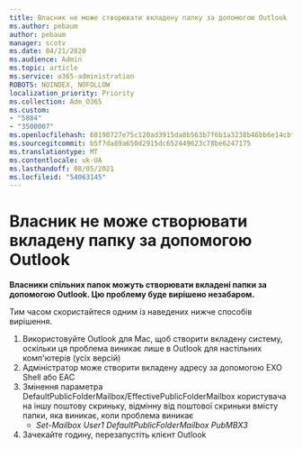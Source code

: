 ```yaml
---
title: Власник не може створювати вкладену папку за допомогою Outlook
ms.author: pebaum
author: pebaum
manager: scotv
ms.date: 04/21/2020
ms.audience: Admin
ms.topic: article
ms.service: o365-administration
ROBOTS: NOINDEX, NOFOLLOW
localization_priority: Priority
ms.collection: Adm_O365
ms.custom:
- "5884"
- "3500007"
ms.openlocfilehash: 60190727e75c120ad3915da8b563b7f6b1a3238b46bb6e14cbf956365e1a84e0
ms.sourcegitcommit: b5f7da89a650d2915dc652449623c78be6247175
ms.translationtype: MT
ms.contentlocale: uk-UA
ms.lasthandoff: 08/05/2021
ms.locfileid: "54063145"
---
```

# <a name="owner-cannot-create-sub-folder-using-outlook"></a>Власник не може створювати вкладену папку за допомогою Outlook

**Власники спільних папок можуть створювати вкладені папки за допомогою Outlook. Цю проблему буде вирішено незабаром.**

Тим часом скористайтеся одним із наведених нижче способів вирішення.

1. Використовуйте Outlook для Mac, щоб створити вкладену систему, оскільки ця проблема виникає лише в Outlook для настільних комп'ютерів (усіх версій)
2. Адміністратор може створити вкладену адресу за допомогою EXO Shell або EAC
3. Змінення параметра DefaultPublicFolderMailbox/EffectivePublicFolderMailbox користувача на іншу поштову скриньку, відмінну від поштової скриньки вмісту папки, яка виникає, коли проблема виникає  
    - *Set-Mailbox User1 DefaultPublicFolderMailbox PubMBX3*
4. Зачекайте годину, перезапустіть клієнт Outlook